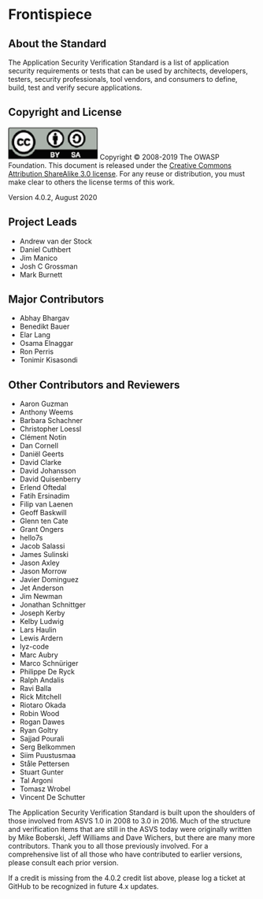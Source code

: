 # Frontispiece

## About the Standard

The Application Security Verification Standard is a list of application security requirements or tests that can be used by architects, developers, testers, security professionals, tool vendors, and consumers to define, build, test and verify secure applications.

## Copyright and License

![license](../images/license.png)
Copyright © 2008-2019 The OWASP Foundation. This document is released under the [Creative Commons Attribution ShareAlike 3.0 license](https://creativecommons.org/licenses/by-sa/3.0/). For any reuse or distribution, you must make clear to others the license terms of this work.

Version 4.0.2, August 2020

## Project Leads

- Andrew van der Stock
- Daniel Cuthbert
- Jim Manico
- Josh C Grossman
- Mark Burnett

## Major Contributors

- Abhay Bhargav
- Benedikt Bauer
- Elar Lang
- Osama Elnaggar
- Ron Perris
- Tonimir Kisasondi

## Other Contributors and Reviewers

- Aaron Guzman
- Anthony Weems
- Barbara Schachner 
- Christopher Loessl 
- Clément Notin 
- Dan Cornell
- Daniël Geerts
- David Clarke 
- David Johansson
- David Quisenberry 
- Erlend Oftedal
- Fatih Ersinadim
- Filip van Laenen 
- Geoff Baskwill
- Glenn ten Cate
- Grant Ongers 
- hello7s
- Jacob Salassi
- James Sulinski 
- Jason Axley
- Jason Morrow
- Javier Dominguez
- Jet Anderson 
- Jim Newman
- Jonathan Schnittger 
- Joseph Kerby 
- Kelby Ludwig
- Lars Haulin 
- Lewis Ardern
- lyz-code 
- Marc Aubry 
- Marco Schnüriger
- Philippe De Ryck
- Ralph Andalis
- Ravi Balla 
- Rick Mitchell
- Riotaro Okada
- Robin Wood
- Rogan Dawes
- Ryan Goltry
- Sajjad Pourali 
- Serg Belkommen
- Siim Puustusmaa 
- Ståle Pettersen
- Stuart Gunter
- Tal Argoni
- Tomasz Wrobel
- Vincent De Schutter 

The Application Security Verification Standard is built upon the shoulders of those involved from ASVS 1.0 in 2008 to 3.0 in 2016. Much of the structure and verification items that are still in the ASVS today were originally written by Mike Boberski, Jeff Williams and Dave Wichers, but there are many more contributors. Thank you to all those previously involved. For a comprehensive list of all those who have contributed to earlier versions, please consult each prior version.

If a credit is missing from the 4.0.2 credit list above, please log a ticket at GitHub to be recognized in future 4.x updates. 
